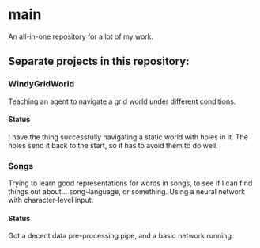 # main
An all-in-one repository for a lot of my work.

## Separate projects in this repository:

### WindyGridWorld
Teaching an agent to navigate a grid world under different conditions.

#### Status 
I have the thing successfully navigating a static world with holes in it. The holes send it back to the start, so it has to avoid them to do well.

### Songs
Trying to learn good representations for words in songs, to see if I can find things out about... song-language, or something. Using a neural network with character-level input.

#### Status
Got a decent data pre-processing pipe, and a basic network running.

